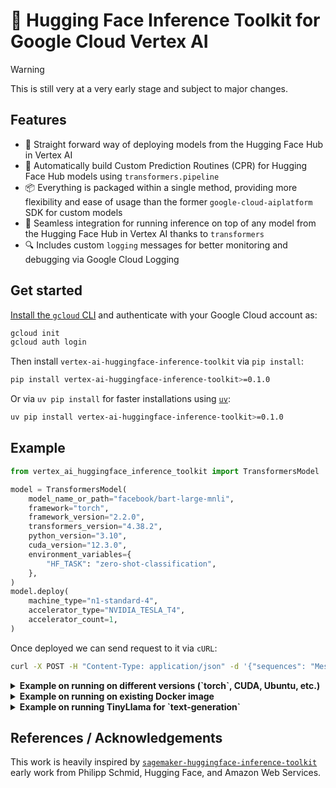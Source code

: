 # 🤗 Hugging Face Inference Toolkit for Google Cloud Vertex AI

> [!WARNING]
> This is still very at a very early stage and subject to major changes.

## Features

* 🤗 Straight forward way of deploying models from the Hugging Face Hub in Vertex AI
* 🐳 Automatically build Custom Prediction Routines (CPR) for Hugging Face Hub models using `transformers.pipeline`
* 📦 Everything is packaged within a single method, providing more flexibility and ease of usage than the former `google-cloud-aiplatform` SDK for custom models
* 🔌 Seamless integration for running inference on top of any model from the Hugging Face Hub in Vertex AI thanks to `transformers`
* 🔍 Includes custom `logging` messages for better monitoring and debugging via Google Cloud Logging

## Get started

[Install the `gcloud` CLI](https://cloud.google.com/sdk/docs/install) and authenticate with your Google Cloud account as:

```bash
gcloud init
gcloud auth login
```

Then install `vertex-ai-huggingface-inference-toolkit` via `pip install`:

```bash
pip install vertex-ai-huggingface-inference-toolkit>=0.1.0
```

Or via `uv pip install` for faster installations using [`uv`](https://astral.sh/blog/uv):

```bash
uv pip install vertex-ai-huggingface-inference-toolkit>=0.1.0
```

## Example

```python
from vertex_ai_huggingface_inference_toolkit import TransformersModel

model = TransformersModel(
    model_name_or_path="facebook/bart-large-mnli",
    framework="torch",
    framework_version="2.2.0",
    transformers_version="4.38.2",
    python_version="3.10",
    cuda_version="12.3.0",
    environment_variables={
        "HF_TASK": "zero-shot-classification",
    },
)
model.deploy(
    machine_type="n1-standard-4",
    accelerator_type="NVIDIA_TESLA_T4",
    accelerator_count=1,
)
```

Once deployed we can send request to it via `cURL`:

```bash
curl -X POST -H "Content-Type: application/json" -d '{"sequences": "Messi is the GOAT", "candidate_labels": ["football", "basketball", "baseball"]}' <VERTEX_AI_ENDPOINT_URL>/predict
```

<details>
    <summary><b>Example on running on different versions (`torch`, CUDA, Ubuntu, etc.)</b></summary></br>

```python
from vertex_ai_huggingface_inference_toolkit import TransformersModel

model = TransformersModel(
    model_name_or_path="facebook/bart-large-mnli",
    framework="torch",
    framework_version="2.1.0",
    python_version="3.9",
    cuda_version="11.8.0",
    environment_variables={
        "HF_TASK": "zero-shot-classification",
    },
)
```
</details>

<details>
    <summary><b>Example on running on existing Docker image</b></summary></br>

To ensure the consistency of the following approach, the image should have been generated using `vertex_ai_huggingface_inference_toolkit` in advance.

```python
from vertex_ai_huggingface_inference_toolkit import TransformersModel

model = TransformersModel(
    model_name_or_path="facebook/bart-large-mnli",
    image_uri="us-east1-docker.pkg.dev/huggingface-cloud/vertex-ai-huggingface-inference-toolkit/py3.11-cu12.3.0-torch-2.2.0-transformers-4.38.2:latest",
    environment_variables={
        "HF_TASK": "zero-shot-classification",
    },
)
```
</details>

<details>
    <summary><b>Example on running TinyLlama for `text-generation`</b></summary></br>

```python
from vertex_ai_huggingface_inference_toolkit import TransformersModel

model = TransformersModel(
    project_id="my-project",
    location="us-east1",
    model_name_or_path="TinyLlama/TinyLlama-1.1B-Chat-v1.0",
    model_kwargs={"torch_dtype": "float16", "attn_implementation": "flash_attention_2"},
    extra_requirements=["flash-attn --no-build-isolation"],
    environment_variables={
        "HF_TASK": "text-generation",
    },
)
```
</details>

## References / Acknowledgements

This work is heavily inspired by [`sagemaker-huggingface-inference-toolkit`](https://github.com/aws/sagemaker-huggingface-inference-toolkit) early work from Philipp Schmid, Hugging Face, and Amazon Web Services.
